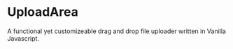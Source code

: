 # UploadArea
A functional yet customizeable drag and drop file uploader written in Vanilla Javascript.
